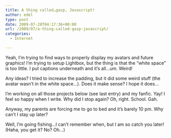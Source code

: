 ```yaml
---
title: A thing called…gasp, Javascript!
author: edel
type: post
date: 2009-07-28T04:17:36+00:00
url: /2009/07/a-thing-called-gasp-javascript/
categories:
  - Internet

---
```

Yeah, I&#8217;m trying to find ways to properly display my avatars and future graphics! I&#8217;m trying to setup Lightbox, but the thing is that the &#8220;white space&#8221; is too little. I put captions underneath and it&#8217;s all&#8230;um. Weird!

Any ideas? I tried to increase the padding, but it did some weird stuff (the avatar wasn&#8217;t in the white space&#8230;). Does it make sense? I hope it does&#8230;

I&#8217;m working on all those projects below (see last entry) and my fanfic. Yay! I feel so happy when I write. Why did I stop again? Oh, right. School. Gah.

Anyway, my parents are forcing me to go to bed and it&#8217;s barely 10 pm. Why can&#8217;t I stay up later?

Well, I&#8217;m going fishing&#8230;I can&#8217;t remember when, but I am so catch you later! (Haha, you get it? No? Oh&#8230;)

<ol class="footnote">
</ol>